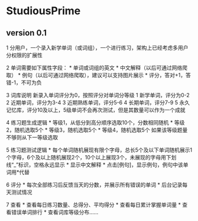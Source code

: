 # StudiousPrime

## version 0.1
1 分用户，一个录入新学单词（或词组），一个进行练习，架构上已经考虑多用户分权限的扩展性

2 单词需要如下属性字段：
    * 单词或词组的英文
    * 中文解释（以后可通过网络爬取）
    * 例句（以后可通过网络爬取），建议可以支持图片展示
    * 评分，答对+1，答错-1，不可为负

3 词库说明
    新录入单词评分为0，按照评分对单词分等级
    1 新学单词，评分为0-2
    2 近期单词，评分为3-4
    3 近期熟练单词，评分5-6
    4 长期单词，评分7-9
    5 永久记忆库，评分10及以上，5级单词不会再次测试，但是其数量可以作为一个成就

4 练习题生成逻辑
    * 等级1，从低分到高分顺序选取10个，分数相同随机
    * 等级2，随机选取5个
    * 等级3，随机选取5个
    * 等级4，随机选取5个
    如果该等级题量不够则从下一等级选取

5 练习题测试逻辑
    * 每个单词随机展现有限个字母，总长5个及以下单词随机展示1个字母，6个及以上随机展现2个，10个以上展现3个，未展现的字母用下划线“_”标识，空格永远显示
    * 显示中文解释
    * 点击[例句]，显示例句，例句中该单词用*代替

6 评分
    * 每次全部练习后反馈当天的分数，并展示所有错误的单词
    * 后台记录每天测试情况

7 查看
    * 查看每日练习数量、总得分、平均得分
    * 查看每日累计掌握单词量
    * 查看错误单词排行
    * 查看词库等级分布……
